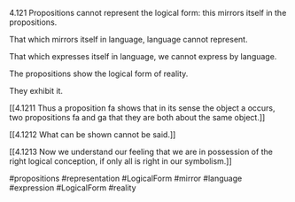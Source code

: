 4.121 Propositions cannot represent the logical form: this mirrors itself in the propositions.

That which mirrors itself in language, language cannot represent.

That which expresses itself in language, we cannot express by language.

The propositions show the logical form of reality.

They exhibit it.

[[4.1211 Thus a proposition fa shows that in its sense the object a occurs, two propositions fa and ga that they are both about the same object.]]

[[4.1212 What can be shown cannot be said.]]

[[4.1213 Now we understand our feeling that we are in possession of the right logical conception, if only all is right in our symbolism.]]

#propositions #representation #LogicalForm #mirror #language #expression #LogicalForm #reality 